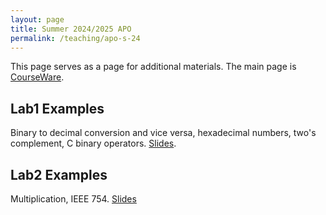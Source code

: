 ```yaml
---
layout: page
title: Summer 2024/2025 APO
permalink: /teaching/apo-s-24
---
```


This page serves as a page for additional materials.
The main page is [CourseWare](https://cw.fel.cvut.cz/wiki/courses/b35apo/start).

## Lab1 Examples
Binary to decimal conversion and vice versa, hexadecimal numbers, two's complement,
C binary operators. [Slides](../../assets/APO-Sem1.pdf).

## Lab2 Examples
Multiplication, IEEE 754. [Slides](../../assets/APO-Sem2.pdf)

